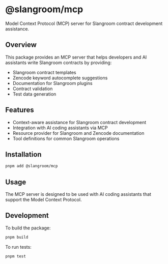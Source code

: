 # @slangroom/mcp

Model Context Protocol (MCP) server for Slangroom contract development assistance.

## Overview

This package provides an MCP server that helps developers and AI assistants write Slangroom contracts by providing:

- Slangroom contract templates
- Zencode keyword autocomplete suggestions
- Documentation for Slangroom plugins
- Contract validation
- Test data generation

## Features

- Context-aware assistance for Slangroom contract development
- Integration with AI coding assistants via MCP
- Resource provider for Slangroom and Zencode documentation
- Tool definitions for common Slangroom operations

## Installation

```bash
pnpm add @slangroom/mcp
```

## Usage

The MCP server is designed to be used with AI coding assistants that support the Model Context Protocol.

## Development

To build the package:

```bash
pnpm build
```

To run tests:

```bash
pnpm test
```